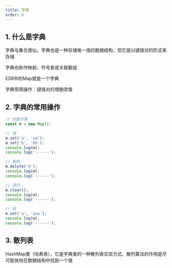 ```yaml
---
title: 字典
order: 6
---
```


## 1. 什么是字典

字典与集合类似，字典也是一种存储唯一值的数据结构，但它是以键值对的形式来存储

字典也称作映射、符号表或关联数组

ES6中的Map就是一个字典

字典常用操作：键值对的增删改查

## 2. 字典的常用操作

```js
// 创建字典
const m = new Map();

// 增
m.set('a', 'aa');
m.set('b', 'bb');
console.log(m);
console.log('------');

// 删除
m.delete('b');
console.log(m);
console.log('------');

// 清空
m.clear();
console.log(m);
console.log('------');

// 改
m.set('a', 'aaa');
console.log(m);
console.log('------');
```

## 3. 散列表

HashMap类（哈希表），它是字典类的一种散列表实现方式。散列算法的作用是尽可能快地在数据结构中找到一个值

